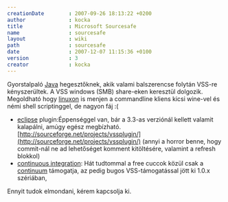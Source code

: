 ```yaml
---
creationDate        : 2007-09-26 18:13:22 +0200 
author              : kocka 
title               : Microsoft Sourcesafe 
name                : sourcesafe 
layout              : wiki 
path                : sourcesafe 
date                : 2007-12-07 11:15:36 +0100 
version             : 3 
creator             : kocka 
---
```

Gyorstalpaló [Java](java.html) hegesztőknek, akik valami balszerencse folytán VSS-re kényszerültek. A VSS windows (SMB) share-eken keresztül dolgozik. Megoldható hogy [linuxon](Missing.html) is menjen a commandline kliens kicsi wine-vel és némi shell scriptinggel, de nagyon fáj :(

*   [eclipse](Eclipse.html) plugin:Éppenséggel van, bár a 3.3-as verziónál kellett valamit kalapálni, amúgy egész megbízható. [http://sourceforge.net/projects/vssplugin/](http://sourceforge.net/projects/vssplugin/) (annyi a horror benne, hogy commit-nál ne ad lehetőséget komment kitöltésére, valamint a refresh blokkol)
*   [continuous integration](Continuous%20Integration.html): Hát tudtommal a free cuccok közül csak a [continuum](continuum.html) támogatja, az pedig bugos VSS-támogatással jött ki 1.0.x szériában, 

Ennyit tudok elmondani, kérem kapcsolja ki.


